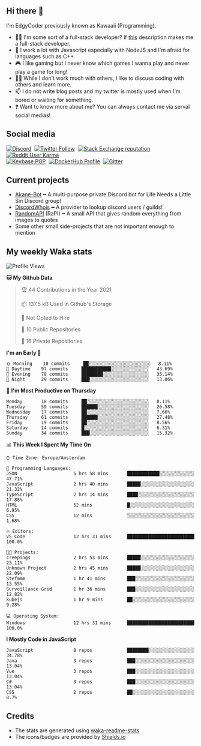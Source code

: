 ## Hi there 👋
I'm EdgyCoder previously known as Kawaaii (Programming).  
- 👨‍💻 I'm some sort of a full-stack developer? If [this](https://www.w3schools.com/whatis/whatis_fullstack.asp) description makes me a full-stack developer.
- 🌱 I work a lot with Javascript especially with NodeJS and I'm afraid for languages such as C++
- 🎮 I like gaming but I never know which games I wanna play and never play a game for long!
- 👯‍♀️ While I don't work much with others, I like to discuss coding with others and learn more.
- 📫 I do not write blog posts and my twitter is mostly used when I'm bored or waiting for something.
- ❓ Want to know more about me? You can always contact me via serval social medias!

## Social media
[![Discord](https://img.shields.io/discord/777865965542309888?label=Discord%20Guild&style=for-the-badge&logo=discord&logoColor=ffffff)](https://discord.gg/rsz9w9P2ht)
‎‎ [![Twitter Follow](https://img.shields.io/twitter/follow/edgycoder?color=%231DA1F2&label=Twitter&style=for-the-badge&logo=twitter&logoColor=ffffff)](https://twitter.com/EdgyCoder)
‎‎ [![Stack Exchange reputation](https://img.shields.io/stackexchange/stackoverflow/r/12418331?color=%23F48024&label=Stack%20overflow&style=for-the-badge&logo=stackoverflow&logoColor=ffffff)](https://stackoverflow.com/users/12418331/kawaaii)
‎‎ [![Reddit User Karma](https://img.shields.io/reddit/user-karma/combined/Kawaaii-Programming?label=Reddit&style=for-the-badge&logo=reddit&logoColor=ffffff)](https://www.reddit.com/user/Kawaaii-Programming)  
‎‎ [![Keybase PGP](https://img.shields.io/keybase/pgp/kawaaii?label=Keybase&logo=keybase&logoColor=ffffff&style=for-the-badge)](https://keybase.io/kawaaii)
‎‎ [![DockerHub Profile](https://img.shields.io/badge/DockerHub-kawaaii-informational?style=for-the-badge&logo=docker&logoColor=ffffff)](https://hub.docker.com/u/kawaaii)
‎‎ [![Gitter](https://img.shields.io/gitter/room/edgy-irrelevant/community?label=edgy-irrelevant&logo=gitter&logoColor=ffffff&style=for-the-badge)](https://gitter.im/edgy-irrelevant/community)

## Current projects
- [Akane-Bot](https://github.com/edgycoder/Akane-Bot) ━ A multi-purpose private Discord bot for Life Needs a Little Sin Discord group!
- [DiscordWhois](https://discordwhois.xyz) ━ A provider to lookup discord users / guilds!
- [RandomAPI](https://random.rest) (RaPI) ━ A small API that gives random everything from images to quotes
- Some other small side-projects that are not important enough to mention

## My weekly Waka stats
<!--START_SECTION:waka-->
![Profile Views](http://img.shields.io/badge/Profile%20Views-19-blue)

**🐱 My Github Data** 

> 🏆 44 Contributions in the Year 2021
 > 
> 📦 137.5 kB Used in Github's Storage 
 > 
> 🚫 Not Opted to Hire
 > 
> 📜 10 Public Repositories 
 > 
> 🔑 16 Private Repositories  
 > 
**I'm an Early 🐤** 

```text
🌞 Morning    18 commits     ██░░░░░░░░░░░░░░░░░░░░░░░   8.11% 
🌆 Daytime    97 commits     ███████████░░░░░░░░░░░░░░   43.69% 
🌃 Evening    78 commits     ████████░░░░░░░░░░░░░░░░░   35.14% 
🌙 Night      29 commits     ███░░░░░░░░░░░░░░░░░░░░░░   13.06%

```
📅 **I'm Most Productive on Thursday** 

```text
Monday       18 commits     ██░░░░░░░░░░░░░░░░░░░░░░░   8.11% 
Tuesday      59 commits     ██████░░░░░░░░░░░░░░░░░░░   26.58% 
Wednesday    17 commits     ██░░░░░░░░░░░░░░░░░░░░░░░   7.66% 
Thursday     61 commits     ██████░░░░░░░░░░░░░░░░░░░   27.48% 
Friday       19 commits     ██░░░░░░░░░░░░░░░░░░░░░░░   8.56% 
Saturday     14 commits     █░░░░░░░░░░░░░░░░░░░░░░░░   6.31% 
Sunday       34 commits     ███░░░░░░░░░░░░░░░░░░░░░░   15.32%

```


📊 **This Week I Spent My Time On** 

```text
⌚︎ Time Zone: Europe/Amsterdam

💬 Programming Languages: 
JSON                     5 hrs 58 mins       ████████████░░░░░░░░░░░░░   47.71% 
JavaScript               2 hrs 40 mins       █████░░░░░░░░░░░░░░░░░░░░   21.32% 
TypeScript               2 hrs 14 mins       ████░░░░░░░░░░░░░░░░░░░░░   17.88% 
HTML                     52 mins             █░░░░░░░░░░░░░░░░░░░░░░░░   6.95% 
CSS                      12 mins             ░░░░░░░░░░░░░░░░░░░░░░░░░   1.68%

🔥 Editors: 
VS Code                  12 hrs 31 mins      █████████████████████████   100.0%

🐱‍💻 Projects: 
creepings                2 hrs 53 mins       █████░░░░░░░░░░░░░░░░░░░░   23.11% 
Unknown Project          2 hrs 45 mins       █████░░░░░░░░░░░░░░░░░░░░   22.09% 
Stefmmm                  1 hr 41 mins        ███░░░░░░░░░░░░░░░░░░░░░░   13.55% 
Surveillance Grid        1 hr 36 mins        ███░░░░░░░░░░░░░░░░░░░░░░   12.82% 
kubejs                   1 hr 9 mins         ██░░░░░░░░░░░░░░░░░░░░░░░   9.28%

💻 Operating System: 
Windows                  12 hrs 31 mins      █████████████████████████   100.0%

```

**I Mostly Code in JavaScript** 

```text
JavaScript               8 repos             ████████░░░░░░░░░░░░░░░░░   34.78% 
Java                     3 repos             ███░░░░░░░░░░░░░░░░░░░░░░   13.04% 
Vue                      3 repos             ███░░░░░░░░░░░░░░░░░░░░░░   13.04% 
C#                       3 repos             ███░░░░░░░░░░░░░░░░░░░░░░   13.04% 
CSS                      2 repos             ██░░░░░░░░░░░░░░░░░░░░░░░   8.7%

```



<!--END_SECTION:waka-->

## Credits
- The stats are generated using [waka-readme-stats](https://github.com/anmol098/waka-readme-stats)
- The icons/badges are provided by [Shields.io](https://shields.io/)

